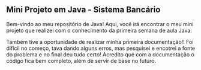 ## Mini Projeto em Java - Sistema Bancário

Bem-vindo ao meu repositório de Java! Aqui, você irá encontrar o meu mini projeto que realizei com o conhecimento da primeira semana de aula Java. 

Também tive a oportunidade de realizar minha primeira documentação!! Foi difícil no começo, tava dando alguns erros, mas pesquisei e encotrei a fonte do problema e no final deu tudo certo! Acredito que com a documentação o código fica bem completo, além de servir de base no futuro. 

